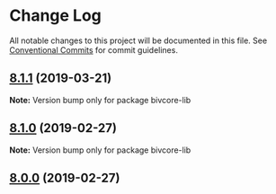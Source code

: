# Change Log

All notable changes to this project will be documented in this file.
See [Conventional Commits](https://conventionalcommits.org) for commit guidelines.

## [8.1.1](https://github.com/bitpay/bivcore-lib/compare/v8.1.0...v8.1.1) (2019-03-21)

**Note:** Version bump only for package bivcore-lib

## [8.1.0](https://github.com/bitpay/bivcore-lib/compare/v5.0.0-beta.44...v8.1.0) (2019-02-27)

**Note:** Version bump only for package bivcore-lib

## [8.0.0](https://github.com/bitpay/bivcore-lib/compare/v5.0.0-beta.44...v8.0.0) (2019-02-27)
